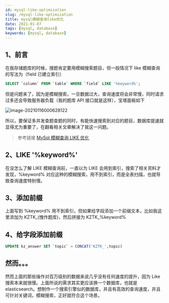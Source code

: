 ```yaml
---
id: mysql-like-optimization
slug: /mysql-like-optimization
title: mysql模糊查询like优化
date: 2021-01-07
tags: [mysql, database]
keywords: [mysql, database]
---
```


## 1、前言

在我存储题库的时候，搜题肯定要用模糊搜索题目，但一般情况下 like 模糊查询的写法为（field 已建立索引）

```sql
SELECT `column` FROM `table` WHERE `field` LIKE '%keyword%';
```

但是问题来了，因为是模糊搜索，一旦数据过大，查询速度将会非常慢，同时请求过多还会导致服务器负载（我的题库 API 接口就是这样），宝塔面板如下

![image-20210116000628122](https://img.bennett.cn/image-20210116000628122.png)

所以，要保证多并发查题查题的同时，有能快速搜索到对应的题目，数据库提速就显得尤为重要了，在翻看相关文章解决了我这一问题。

> 参考链接 [MySql 模糊查询 LIKE 优化](https://www.imooc.com/article/300874)

## 2、LIKE '%keyword%'

在没怎么了解 LIKE 模糊查询前，一直以为 LIKE 会用到索引，搜索了相关资料才发现，%keyword% 对应这种的模糊搜索，用不到索引，而是全表扫描，也就导致查询速度特别慢。

## 3、添加前缀

上面写到 %keyword% 用不到索引，但如果给字段添加一个前缀文本，比如我这里添加为 KZTK\_(愧怍题库)，然后拼接为 KZTK\_%keyword%

## 4、给字段添加前缀

```sql
UPDATE kz_answer SET `topic` = CONCAT('KZTK_',topic)
```

## 然而。。。

然而上面的那些操作对百万级别的数据来说几乎没有任何速度的提升，因为 Like 搜索本来就很慢。上面所说的需求其实更应该换一个数据库，也就是 elasticsearch。想制作一个搜索引擎似的数据库，并且有高效的查询速度，并且可针对关键词，模糊搜索，正好就符合这个场景。
